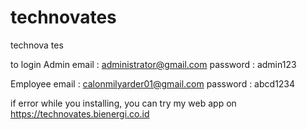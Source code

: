 # technovates
technova tes

to login
Admin
email : administrator@gmail.com
password : admin123

Employee
email : calonmilyarder01@gmail.com
password : abcd1234

if error while you installing, you can try my web app on https://technovates.bienergi.co.id
